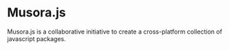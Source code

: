 # Musora.js
Musora.js is a collaborative initiative to create a cross-platform collection of javascript packages.
